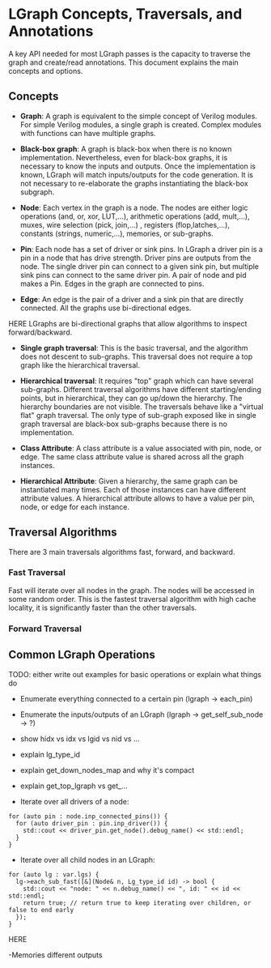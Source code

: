 
# LGraph Concepts, Traversals, and Annotations

A key API needed for most LGraph passes is the capacity to traverse the graph
and create/read annotations. This document explains the main concepts and
options.

## Concepts

* **Graph**: A graph is equivalent to the simple concept of Verilog modules.
  For simple Verilog modules, a single graph is created. Complex modules with
  functions can have multiple graphs. 

* **Black-box graph**: A graph is black-box when there is no known
  implementation. Nevertheless, even for black-box graphs, it is necessary to
  know the inputs and outputs. Once the implementation is known, LGraph will
  match inputs/outputs for the code generation. It is not necessary to
  re-elaborate the graphs instantiating the black-box subgraph.

* **Node**: Each vertex in the graph is a node. The nodes are either logic
  operations (and, or, xor, LUT,...), arithmetic operations (add, mult,...),
  muxes, wire selection (pick, join,...) , registers (flop,latches,...),
  constants (strings, numeric,...), memories, or sub-graphs.

* **Pin**: Each node has a set of driver or sink pins. In LGraph a driver pin
  is a pin in a node that has drive strength. Driver pins are outputs from the
  node. The single driver pin can connect to a given sink pin, but multiple sink
  pins can connect to the same driver pin.  A pair of node and pid makes a Pin.
  Edges in the graph are connected to pins.

* **Edge**: An edge is the pair of a driver and a sink pin that are directly connected.
  All the graphs use bi-directional edges.

HERE
LGraphs are bi-directional graphs that allow
  algorithms to inspect forward/backward.


* **Single graph traversal**: This is the basic traversal, and the algorithm does
  not descent to sub-graphs. This traversal does not require a top graph like
  the hierarchical traversal.

* **Hierarchical traversal**: It requires "top" graph which can have several
  sub-graphs.  Different traversal algorithms have different starting/ending
  points, but in hierarchical, they can go up/down the hierarchy. The hierarchy
  boundaries are not visible. The traversals behave like a "virtual flat" graph
  traversal. The only type of sub-graph exposed like in single graph traversal
  are black-box sub-graphs because there is no implementation.

* **Class Attribute**: A class attribute is a value associated with pin, node,
  or edge. The same class attribute value is shared across all the graph
  instances.

* **Hierarchical Attribute**: Given a hierarchy, the same graph can be
  instantiated many times. Each of those instances can have different attribute
  values. A hierarchical attribute allows to have a value per pin, node, or edge
  for each instance.

## Traversal Algorithms

There are 3 main traversals algorithms fast, forward, and backward. 

### Fast Traversal

Fast will iterate over all nodes in the graph. The nodes will be accessed in
some random order.  This is the fastest traversal algorithm with high cache
locality, it is significantly faster than the other traversals.

### Forward Traversal

## Common LGraph Operations

TODO: either write out examples for basic operations or explain what things do

 - Enumerate everything connected to a certain pin (lgraph -> each_pin)
 - Enumerate the inputs/outputs of an LGraph (lgraph -> get_self_sub_node -> ?)
 - show hidx vs idx vs lgid vs nid vs ...
 - explain lg_type_id
 - explain get_down_nodes_map and why it's compact
 - explain get_top_lgraph vs get_...
 
 - Iterate over all drivers of a node:  
```
for (auto pin : node.inp_connected_pins()) {
  for (auto driver_pin : pin.inp_driver()) {
    std::cout << driver_pin.get_node().debug_name() << std::endl;
  }
}
```
 - Iterate over all child nodes in an LGraph:
```
for (auto lg : var.lgs) {
  lg->each_sub_fast([&](Node& n, Lg_type_id id) -> bool {
    std::cout << "node: " << n.debug_name() << ", id: " << id << std::endl;
    return true; // return true to keep iterating over children, or false to end early
  });
}
```

HERE

-Memories different outputs

